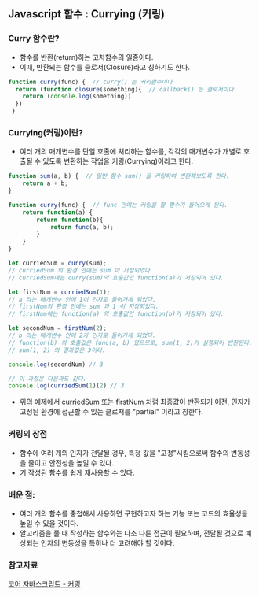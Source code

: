 ## Javascript 함수 : Currying (커링)


### Curry 함수란?
- 함수를 반환(return)하는 고차함수의 일종이다.
- 이때, 반환되는 함수를 클로저(Closure)라고 칭하기도 한다.
```javascript
function curry(func) {  // curry() 는 커리함수이다
  return (function closure(something){  // callback() 는 클로저이다
  	return (console.log(something))
  })
 }
````


### Currying(커링)이란? 
- 여러 개의 매개변수를 단일 호출에 처리하는 함수를, 각각의 매개변수가 개별로 호출될 수 있도록 변환하는 작업을 커링(Currying)이라고 한다. 
```javascript
function sum(a, b) {  // 일반 함수 sum() 을 커링하여 변환해보도록 한다.
	return a + b;
}

function curry(func) {  // func 안에는 커링을 할 함수가 들어오게 된다.
	return function(a) {
		return function(b){
			return func(a, b);
		}
	}
}

let curriedSum = curry(sum); 
// curriedSum 의 환경 안에는 sum 이 저장되었다.
// curriedSum에는 curry(sum)의 호출값인 function(a)가 저장되어 있다.

let firstNum = curriedSum(1);
// a 라는 매개변수 안에 1이 인자로 들어가게 되었다.
// firstNum의 환경 안에는 sum 과 1 이 저장되었다.
// firstNum에는 function(a) 의 호출값인 function(b)가 저장되어 있다.

let secondNum = firstNum(2);
// b 라는 매개변수 안에 2가 인자로 들어가게 되었다.
// function(b) 의 호출값은 func(a, b) 였으므로, sum(1, 2)가 실행되어 반환된다.
// sum(1, 2) 의 결과값은 3이다.

console.log(secondNum) // 3

// 이 과정은 다음과도 같다.
console.log(curriedSum(1)(2) // 3
````
- 위의 예제에서 curriedSum 또는 firstNum 처럼 최종값이 반환되기 이전, 인자가 고정된 환경에 접근할 수 있는 클로저를 "partial" 이라고 칭한다. 


### 커링의 장점
- 함수에 여러 개의 인자가 전달될 경우, 특정 값을 "고정"시킴으로써 함수의 변동성을 줄이고 안전성을 높일 수 있다. 
- 기 작성된 함수를 쉽게 재사용할 수 있다. 


### 배운 점: 
- 여러 개의 함수를 중첩해서 사용하면 구현하고자 하는 기능 또는 코드의 효율성을 높일 수 있을 것이다.
- 알고리즘을 풀 때 작성하는 함수와는 다소 다른 접근이 필요하며, 전달될 것으로 예상되는 인자의 변동성을 특히나 더 고려해야 할 것이다. 



### 참고자료
[코어 자바스크립트 - 커링](https://ko.javascript.info/currying-partials)